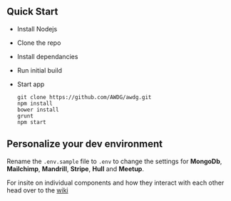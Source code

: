 ## Quick Start

- Install Nodejs
- Clone the repo
- Install dependancies
- Run initial build
- Start app
     
      git clone https://github.com/AWDG/awdg.git
      npm install
      bower install      
      grunt 
      npm start
 
 
##  Personalize your dev environment

Rename the `.env.sample` file to `.env` to change the settings for **MongoDb**, **Mailchimp**, **Mandrill**, **Stripe**, **Hull** and **Meetup**.


For insite on individual components and how they interact with each other head over to the [wiki](https://github.com/AWDG/awdg.org/wiki)